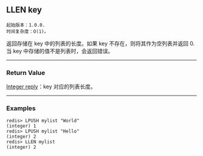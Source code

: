 ## LLEN key

    起始版本：1.0.0.
    时间复杂度：O(1)。

返回存储在 key 中的列表的长度。如果 key 不存在，则将其作为空列表并返回 0.当 key 中存储的值不是列表时，会返回错误。

---

### Return Value

[Integer reply](../topics/protocol.md#resp-integers)：key 对应的列表长度。

---

### Examples

```
redis> LPUSH mylist "World"
(integer) 1
redis> LPUSH mylist "Hello"
(integer) 2
redis> LLEN mylist
(integer) 2
```